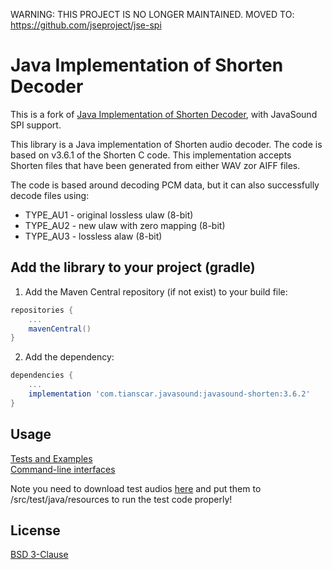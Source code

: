 WARNING: THIS PROJECT IS NO LONGER MAINTAINED. MOVED TO: https://github.com/jseproject/jse-spi

# Java Implementation of Shorten Decoder
This is a fork of [Java Implementation of Shorten Decoder](https://github.com/soiaf/Java-Shorten-decoder), with JavaSound SPI support.

This library is a Java implementation of Shorten audio decoder. The code is based on v3.6.1 of the Shorten C code. This implementation accepts Shorten files that have been generated from either WAV zor AIFF files.

The code is based around decoding PCM data, but it can also successfully decode files using:  
- TYPE_AU1 - original lossless ulaw (8-bit)
- TYPE_AU2 - new ulaw with zero mapping (8-bit)
- TYPE_AU3 - lossless alaw (8-bit)

## Add the library to your project (gradle)
1. Add the Maven Central repository (if not exist) to your build file:
```groovy
repositories {
    ...
    mavenCentral()
}
```

2. Add the dependency:
```groovy
dependencies {
    ...
    implementation 'com.tianscar.javasound:javasound-shorten:3.6.2'
}
```

## Usage
[Tests and Examples](/src/test/java/com/beatofthedrum/shortendecoder/test)  
[Command-line interfaces](/src/test/com/beatofthedrum/shortendecoder/cli)

Note you need to download test audios [here](https://github.com/Tianscar/fbodemo1) and put them to /src/test/java/resources to run the test code properly!

## License
[BSD 3-Clause](/LICENSE)
